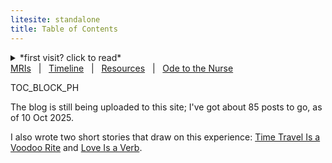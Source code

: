```yaml
---
litesite: standalone
title: Table of Contents
---
```

<details>
<summary>
*first visit? click to read*
</summary>

>My eldest child has a brain tumor.

Those were the first words of my second-ever blog post back in 2006. I'd started the blog as a place to store ideas and random musings, but it soon became The Cancer Blog, read by friends and family and very many strangers around the globe. It ended up a treasure trove of blow-by-blow reporting I've been grateful to have ever since. 

After my daughter died, I eventually took the blog down; I created an anonymized site, *Sadie's Brain Tumor*, to share the medical details. But I think it's precisely the personal that helped me when we were in the thick of things. I felt less alone because other people shared not just their MRIs and symptoms, but their days and nights and grief. If you're going through someone's cancer, I hope this journal helps you feel less alone, too.

Her name was actually Meghan, by the way.

</details>

<nav>
<a href="HOME_URL_PHmris/">MRIs</a> &nbsp; | &nbsp; <a href="HOME_URL_PHtimeline/">Timeline</a> &nbsp; | &nbsp; 
<a href="HOME_URL_PHresources/">Resources</a> &nbsp; | &nbsp; <a href="HOME_URL_PHode-nurse/">Ode to the Nurse</a>
</nav>

TOC_BLOCK_PH

<aside class="construction">

The blog is still being uploaded to this site; I've got about 85 posts to go, as of 10 Oct 2025.

</aside>

I also wrote two short stories that draw on this experience: [Time Travel Is a Voodoo Rite](DOMAIN_URL_PHstories/time-travel-voodoo-rite/) and [Love Is a Verb](DOMAIN_URL_PHstories/love-is-verb/).